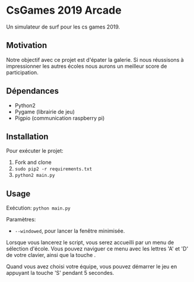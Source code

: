 # CsGames 2019 Arcade

Un simulateur de surf pour les cs games 2019.

## Motivation

Notre objectif avec ce projet est d'épater la galerie.
Si nous réussisons à impressionner les autres écoles nous aurons un meilleur score de participation.

## Dépendances

- Python2
- Pygame (librairie de jeu)
- Pigpio (communication raspberry pi)

## Installation

Pour exécuter le projet:

1. Fork and clone
2. `sudo pip2 -r requirements.txt`
3. `python2 main.py`

## Usage

Exécution: `python main.py`

Paramètres:
- `--windowed`, pour lancer la fenêtre minimisée.

Lorsque vous lancerez le script, vous serez accueilli par un menu de sélection d'école.
Vous pouvez naviguer ce menu avec les lettres 'A' et 'D' de votre clavier, ainsi que la touche <tab>.

Quand vous avez choisi votre équipe, vous pouvez démarrer le jeu en appuyant la touche 'S' pendant 5 secondes.
